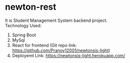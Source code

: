 # newton-rest
It is Student Management System backend project.<br>
Technology Used:
1. Spring Boot
2. MySql
3. React for frontend (Git repo link: https://github.com/Pranoy12001/newtonsis-light)
4. Deployemt Link: https://newtonsis-light.herokuapp.com/
